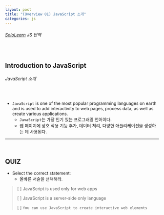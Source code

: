 ```yaml
---
layout: post
title: "(Overview 01) JavaScript 소개"
categories: js
---
```


###### [SoloLearn](https://www.sololearn.com/) JS 번역

<br>

## Introduction to JavaScript

###### JavaScript 소개

<br>

- `JavaScript` is one of the most popular programming languages on earth and is used to add interactivity to web pages, process data, as well as create various applications.
  - `JavaScript`는 가장 인기 있는 프로그래밍 언어이다.
  - 웹 페이지에 상호 작용 기능 추가, 데이터 처리, 다양한 애플리케이션을 생성하는 데 사용된다.

------

<br>

## QUIZ

- Select the correct statement:
  - 올바른 서술을 선택해라.

> [ ] JavaScript is used only for web apps
>
> [ ] JavaScript is a server-side only language
>
> [ ] `You can use JavaScript to create interactive web elements`

<br>